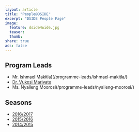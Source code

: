 ```yaml
---
layout: article
title: "People@DSIDE"
excerpt: "DSIDE People Page"
image:
  feature: dside4wide.jpg
  teaser:
  thumb:
share: true
ads: false
---
```

<!-- ![DSIDE Workshop](/images/dside4wide.jpg) -->

## Program Leads
* Mr. Ishmael Makitla](/programme-leads/ishmael-makitla/)
* [Dr. Vukosi Marivate](/programme-leads/vukosi-marivate/)
* Ms. Nyalleng Moorosi(/programme-leads/nyalleng-moorosi/)

## Seasons

* [2016/2017](/people/2016-2017/)
* [2015/2016](/people/2015-2016/)
* [2014/2015](/people/2014-2015/)
